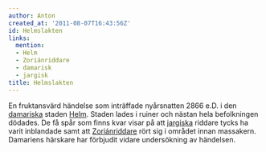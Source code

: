 ```yaml
---
author: Anton
created_at: '2011-08-07T16:43:56Z'
id: Helmslakten
links:
  mention:
  - Helm
  - Zoriánriddare
  - damarisk
  - jargisk
title: Helmslakten
---
```


En fruktansvärd händelse som inträffade nyårsnatten 2866 e.D. i den [damariska] staden [Helm].
Staden lades i ruiner och nästan hela befolkningen dödades. De få spår som finns kvar visar på att
[jargiska] riddare tycks ha varit inblandade samt att [Zoriánriddare] rört sig i området innan
massakern. Damariens härskare har förbjudit vidare undersökning av händelsen.

  [damariska]: damarisk
  [Helm]: Helm
  [jargiska]: jargisk
  [Zoriánriddare]: Zoriánriddare
